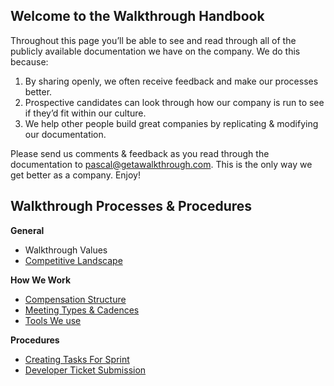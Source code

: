 ## Welcome to the Walkthrough Handbook

Throughout this page you’ll be able to see and read through all of the publicly available documentation we have on the company. We do this because:

1. By sharing openly, we often receive feedback and make our processes better.
2. Prospective candidates can look through how our company is run to see if they’d fit within our culture.
3. We help other people build great companies by replicating & modifying our documentation.

Please send us comments & feedback as you read through the documentation to pascal@getawalkthrough.com. This is the only way we get better as a company. Enjoy!

## Walkthrough Processes & Procedures

**General**

- Walkthrough Values
- [Competitive Landscape](https://github.com/WalkthroughVR/Handbook/blob/master/CompetitiveLandscape.md)

**How We Work**

- [Compensation Structure](https://github.com/WalkthroughVR/Handbook/blob/master/CompensationStructure.md)
- [Meeting Types & Cadences](https://github.com/WalkthroughVR/Handbook/blob/master/CompanyMeetings.md)
- [Tools We use](https://github.com/WalkthroughVR/Handbook/blob/master/Tools.md)

**Procedures**
- [Creating Tasks For Sprint](https://github.com/WalkthroughVR/Handbook/blob/master/CreatingTasksForSprint.md)
- [Developer Ticket Submission](https://github.com/WalkthroughVR/Handbook/blob/master/DeveloperTicketSubmission.md)








